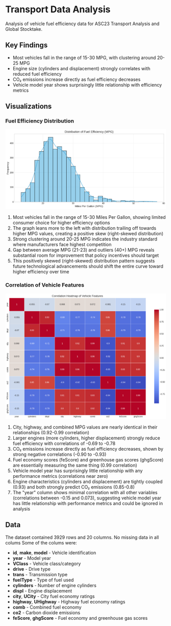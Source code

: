 # Transport Data Analysis

Analysis of vehicle fuel efficiency data for ASC23 Transport Analysis and Global Stocktake.

## Key Findings

- Most vehicles fall in the range of 15-30 MPG, with clustering around 20-25 MPG
- Engine size (cylinders and displacement) strongly correlates with reduced fuel efficiency
- CO₂ emissions increase directly as fuel efficiency decreases
- Vehicle model year shows surprisingly little relationship with efficiency metrics

## Visualizations

### Fuel Efficiency Distribution
![Fuel Efficiency Histogram](fuel_efficiency_histogram.png)
1. Most vehicles fall in the range of 15-30 Miles Per Gallon, showing limited consumer choice for higher efficiency options
2. The graph leans more to the left with distribution trailing off towards higher MPG values, creating a positive skew (right-skewed distribution)
3. Strong clustering around 20-25 MPG indicates the industry standard where manufacturers face highest competition
4. Gap between average MPG (21-23) and outliers (40+) MPG reveals substantial room for improvement that policy incentives should target
5. This positively skewed (right-skewed) distribution pattern suggests future technological advancements should shift the entire curve toward higher efficiency over time

### Correlation of Vehicle Features
![Correlation Heatmap](correlation_heatmap.png)
1. City, highway, and combined MPG values are nearly identical in their relationships (0.92-0.99 correlation)
2. Larger engines (more cylinders, higher displacement) strongly reduce fuel efficiency with correlations of -0.69 to -0.78
3. CO₂ emissions increase directly as fuel efficiency decreases, shown by strong negative correlations (-0.90 to -0.93)
4. Fuel economy scores (feScore) and greenhouse gas scores (ghgScore) are essentially measuring the same thing (0.99 correlation)
5. Vehicle model year has surprisingly little relationship with any performance metrics (correlations near zero)
6. Engine characteristics (cylinders and displacement) are tightly coupled (0.93) and both strongly predict CO₂ emissions (0.85-0.8)
7. The "year" column shows minimal correlation with all other variables (correlations between -0.15 and 0.073), suggesting vehicle model year has little relationship with performance metrics and could be ignored in analysis

## Data
The dataset contained 3929 rows and 20 columns. No missing data in all colums
Some of the colums were:

* **id**, **make**, **model** - Vehicle identification
* **year** - Model year
* **VClass** - Vehicle class/category
* **drive** - Drive type
* **trans** - Transmission type
* **fuelType** - Type of fuel used
* **cylinders** - Number of engine cylinders
* **displ** - Engine displacement
* **city**, **UCity** - City fuel economy ratings
* **highway**, **UHighway** - Highway fuel economy ratings
* **comb** - Combined fuel economy
* **co2** - Carbon dioxide emissions
* **feScore**, **ghgScore** - Fuel economy and greenhouse gas scores                                              

